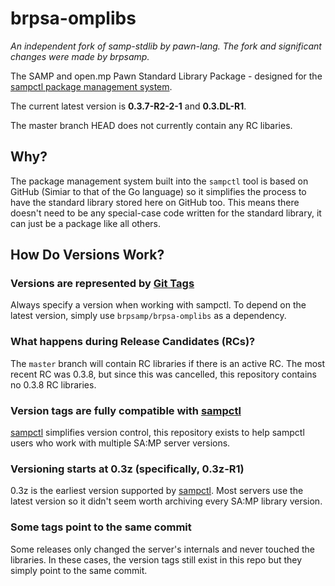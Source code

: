 # brpsa-omplibs

*An independent fork of samp-stdlib by pawn-lang. The fork and significant changes were made by brpsamp.*

The SAMP and open.mp Pawn Standard Library Package - designed for the [sampctl package management system](https://github.com/Southclaws/sampctl).

The current latest version is **0.3.7-R2-2-1** and **0.3.DL-R1**.

The master branch HEAD does not currently contain any RC libaries.

## Why?

The package management system built into the `sampctl` tool is based on GitHub (Simiar to that of the Go language) so it simplifies the process to have the standard library stored here on GitHub too. This means there doesn't need to be any special-case code written for the standard library, it can just be a package like all others.

## How Do Versions Work?

### Versions are represented by [Git Tags](https://help.github.com/articles/working-with-tags/)

Always specify a version when working with sampctl. To depend on the latest version, simply use `brpsamp/brpsa-omplibs` as a dependency.

### What happens during Release Candidates (RCs)?

The `master` branch will contain RC libraries if there is an active RC. The most recent RC was 0.3.8, but since this was cancelled, this repository contains no 0.3.8 RC libraries.

### Version tags are fully compatible with [sampctl](https://github.com/Southclaws/sampctl/wiki/Dependencies#versioning)

[sampctl](http://bit.ly/sampctl) simplifies version control, this repository exists to help sampctl users who work with multiple SA:MP server versions.

### Versioning starts at 0.3z (specifically, 0.3z-R1)

0.3z is the earliest version supported by [sampctl](http://bit.ly/sampctl). Most servers use the latest version so it didn't seem worth archiving every SA:MP library version.

### Some tags point to the same commit

Some releases only changed the server's internals and never touched the libraries. In these cases, the version tags still exist in this repo but they simply point to the same commit.

